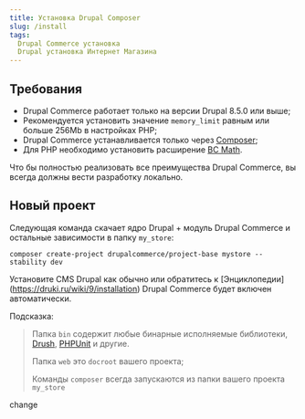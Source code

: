 ```yaml
---
title: Установка Drupal Composer
slug: /install
tags:
  Drupal Commerce установка
  Drupal установка Интернет Магазина
---
```

## Требования
- Drupal Commerce работает только на версии Drupal 8.5.0 или выше;
- Рекомендуется установить значение `memory_limit` равным или больше 256Mb в настройках PHP;
- Drupal Commerce устанавливается только через [Composer](https://getcomposer.org/);
- Для PHP необходимо установить расширение [BC Math](https://www.php.net/manual/en/intro.bc.php).

Что бы полностью реализовать все преимущества Drupal Commerce,
вы всегда должны вести разработку локально.

## Новый проект
Следующая команда скачает ядро Drupal + модуль Drupal Commerce и
остальные зависимости в папку `my_store`:
```shell
composer create-project drupalcommerce/project-base mystore --stability dev
```
Установите CMS Drupal как обычно или обратитесь к [Энциклопедии] (https://druki.ru/wiki/9/installation)
Drupal Commerce будет включен автоматически.

Подсказка:
> Папка `bin` содержит любые бинарные исполняемые библиотеки,
> [Drush](https://www.drush.org/latest/),
> [PHPUnit](https://www.drupal.org/docs/automated-testing/phpunit-in-drupal/running-phpunit-tests) и другие.
>
> Папка `web` это `docroot` вашего проекта;
>
> Команды `composer` всегда запускаются из папки вашего проекта `my_store`

change
